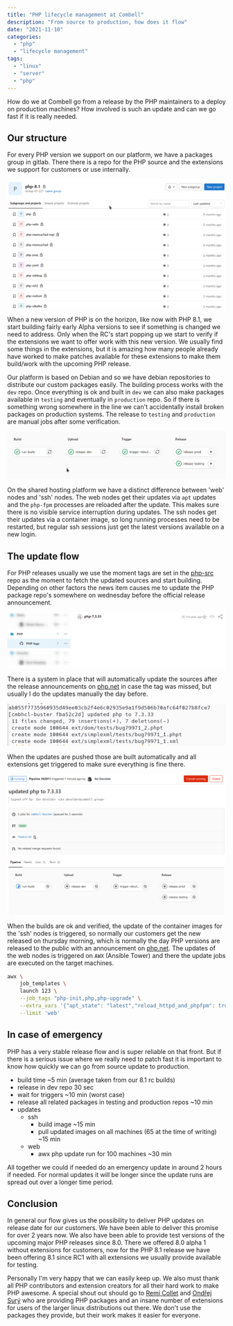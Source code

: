 ```yaml
---
title: "PHP lifecycle management at Combell"
description: "From source to production, how does it flow"
date: "2021-11-10"
categories:
  - "php"
  - "lifecycle management"
tags:
  - "linux"
  - "server"
  - "php"
---
```


How do we at Combell go from a release by the PHP maintainers to a deploy on
production machines? How involved is such an update and can we go fast if it is
really needed.

<!--more-->

Our structure
-------------

For every PHP version we support on our platform, we have a packages group in
gitlab. There there is a repo for the PHP source and the extensions we support
for customers or use internally.

![php 8.1 packages group](./gitlab-php-8.1-group.png)

When a new version of PHP is on the horizon, like now with PHP 8.1, we start
building fairly early Alpha versions to see if something is changed we need to
address. Only when the RC's start popping up we start to verify if the
extensions we want to offer work with this new version. We usually find some
things in the extensions, but it is amazing how many people already have worked
to make patches available for these extensions to make them build/work with the
upcoming PHP release.

Our platform is based on Debian and so we have debian repositories to
distribute our custom packages easily. The building process works with the
`dev` repo. Once everything is ok and built in `dev` we can also make packages
available in `testing` and eventually in `production` repo. So if there is
something wrong somewhere in the line we can't accidentally install broken
packages on production systems. The release to `testing` and `production` are
manual jobs after some verification.

![php pipeline](./php-pipeline.png)

On the shared hosting platform we have a distinct difference between 'web'
nodes and 'ssh' nodes. The web nodes get their updates via `apt` updates and
the `php-fpm` processes are reloaded after the update. This makes sure there is
no visible service interruption during updates. The ssh nodes get their updates
via a container image, so long running processes need to be restarted, but
regular ssh sessions just get the latest versions available on a new login.

The update flow
---------------

For PHP releases usually we use the moment tags are set in the
[php-src](https://github.com/php/php-src) repo as the moment to fetch the
updated sources and start building. Depending on other factors the news item
causes me to update the PHP package repo's somewhere on wednesday before the
official release announcement.

![php feed item](./php-atom-feed.png)

There is a system in place that will automatically update the sources after the
release announcements on [php.net](https://www.php.net) in case the tag was
missed, but usually I do the updates manually the day before.

![php 7.3.33 update](./php-7.3.33.update.png)

When the updates are pushed those are built automatically and all extensions
get triggered to make sure everything is fine there.

![php 7.3.33 build](./php-7.3.33-build.png)

When the builds are ok and verified, the update of the container images for the
'ssh' nodes is triggered, so normally our customers get the new released on
thursday morning, which is normally the day PHP versions are released to the
public with an announcement on [php.net](https://www.php.net). The updates of
the web nodes is triggered on `AWX` (Ansible Tower) and there the update jobs
are executed on the target machines.

```sh
awx \
    job_templates \
    launch 123 \
    --job_tags "php-init,php,php-upgrade" \
    --extra_vars '{"apt_state": "latest","reload_httpd_and_phpfpm": true}' \
    --limit 'web'
```

In case of emergency
--------------------

PHP has a very stable release flow and is super reliable on that front. But if
there is a serious issue where we really need to patch fast it is important to
know how quickly we can go from source update to production.

- build time ~5 min (average taken from our 8.1 rc builds)
- release in dev repo 30 sec
- wait for triggers ~10 min (worst case)
- release all related packages in testing and production repos ~10 min
- updates
    - ssh
        - build image ~15 min
        - pull updated images on all machines (65 at the time of writing) ~15 min
    - web
        - awx php update run for 100 machines ~30 min

All together we could if needed do an emergency update in around 2 hours if
needed. For normal updates it will be longer since the update runs are spread
out over a longer time period.

Conclusion
----------

In general our flow gives us the possibility to deliver PHP updates on release
date for our customers. We have been able to deliver this promise for over 2
years now. We also have been able to provide test versions of the upcoming
major PHP releases since 8.0. There we offered 8.0 alpha 1 without extensions
for customers, now for the PHP 8.1 release we have been offering 8.1 since RC1
with all extensions we usually provide available for testing.

Personally I'm very happy that we can easily keep up. We also must thank all
PHP contributors and extension creators for all their hard work to make PHP
awesome. A special shout out should go to
[Remi Collet](https://twitter.com/RemiCollet) and
[Ondřej Surý](https://twitter.com/oerdnj) who are providing PHP packages and an
insane number of extensions for users of the larger linux distributions out
there. We don't use the packages they provide, but their work makes it easier
for everyone.
